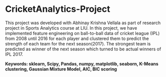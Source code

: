 # CricketAnalytics-Project

This project was developed with Abhinay Krishna Vellala as part of research project in Sports Analytics course at LIU.
In this project, we have implemented feature engineering on ball-to-ball data of cricket league (IPL) from 2008 until 2016 for each player and clustered them
to predict the strength of each team for the next season(2017). The strongest team is predicted as winner of the next season which turned to be actual winners of IPL 2017.

**Keywords: sklearn, Scipy, Pandas, numpy, matplotlib, seaborn,  K-Means clustering, Gaussian Mixture Model, AIC, BIC scoring**
